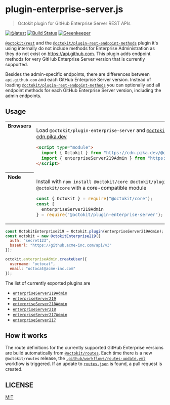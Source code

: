 # plugin-enterprise-server.js

> Octokit plugin for GitHub Enterprise Server REST APIs

[![@latest](https://img.shields.io/npm/v/@octokit/plugin-enterprise-server.svg)](https://www.npmjs.com/package/@octokit/plugin-enterprise-server)
[![Build Status](https://github.com/octokit/plugin-enterprise-server.js/workflows/Test/badge.svg)](https://github.com/octokit/plugin-enterprise-server.js/actions?workflow=Test)
[![Greenkeeper](https://badges.greenkeeper.io/octokit/plugin-enterprise-server.js.svg)](https://greenkeeper.io/)

[`@octokit/rest`](https://github.com/octokit/rest.js/) and the [`@octokit/plugin-rest-endpoint-methods`](https://github.com/octokit/plugin-rest-endpoint-methods.js/) plugin it's using internally do not include methods for Enterprise Administration as they do not exist on https://api.github.com. This plugin adds endpoint methods for very GitHub Enterprise Server version that is currently supported.

Besides the admin-specific endpoints, there are differences between `api.github.com` and each GitHub Enterprise Server version. Instead of loading [`@octokit/plugin-rest-endpoint-methods`](https://github.com/octokit/plugin-rest-endpoint-methods.js/) you can optionally add all endpoint methods for each GitHub Enterprise Server version, including the admin endpoints.

## Usage

<table>
<tbody valign=top align=left>
<tr><th>
Browsers
</th><td width=100%>

Load `@octokit/plugin-enterprise-server` and [`@octokit/core`](https://github.com/octokit/core.js) (or core-compatible module) directly from [cdn.pika.dev](https://cdn.pika.dev)

```html
<script type="module">
  import { Octokit } from "https://cdn.pika.dev/@octokit/core";
  import { enterpriseServer219Admin } from "https://cdn.pika.dev/@octokit/plugin-enterprise-server";
</script>
```

</td></tr>
<tr><th>
Node
</th><td>

Install with `npm install @octokit/core @octokit/plugin-enterprise-server`. Optionally replace `@octokit/core` with a core-compatible module

```js
const { Octokit } = require("@octokit/core");
const {
  enterpriseServer219Admin
} = require("@octokit/plugin-enterprise-server");
```

</td></tr>
</tbody>
</table>

```js
const OctokitEnterprise219 = Octokit.plugin(enterpriseServer219Admin);
const octokit = new OctokitEnterprise219({
  auth: "secret123",
  baseUrl: "https://github.acme-inc.com/api/v3"
});

octokit.enterpriseAdmin.createUser({
  username: "octocat",
  email: "octocat@acme-inc.com"
});
```

The list of currently exported plugins are

- [`enterpriseServer219Admin`](docs/ghe-219.md#admin)
- [`enterpriseServer219`](docs/ghe-219.md#others)
- [`enterpriseServer218Admin`](docs/ghe-218.md#admin)
- [`enterpriseServer218`](docs/ghe-218.md#others)
- [`enterpriseServer217Admin`](docs/ghe-217.md#admin)
- [`enterpriseServer217`](docs/ghe-217.md#others)

## How it works

The route definitions for the currently supported GitHub Enterprise versions are build automatically from [`@octokit/routes`](https://github.com/octokit/routes). Each time there is a new `@octokit/routes` release, the [`.github/workflows/routes-update.yml`](.github/workflows/routes-update.yml) workflow is triggered. If an update to [`routes.json`](routes.json) is found, a pull request is created.

## LICENSE

[MIT](LICENSE)
